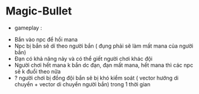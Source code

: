 # Magic-Bullet

+ gameplay :
-	Bắn vào npc để hồi mana
-	Npc bị bắn sẽ dí theo người bắn ( đụng phải sẽ làm mất mana của người bắn)
-	Đạn có khả năng nảy và có thể giết người chơi khác đội
-	Người chơi hết mana k bắn dc đạn, đạn mất mana, hết mana thì các npc sẽ k đuổi theo nữa
-	? người chơi bị đồng đội bắn sẽ bị khó kiểm soát ( vector hướng di chuyển + vector di chuyển người bắn) trong 1 thời gian
